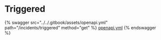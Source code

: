 # Triggered

{% swagger src="../../.gitbook/assets/openapi.yml" path="/incidents/triggered" method="get" %}
[openapi.yml](../../.gitbook/assets/openapi.yml)
{% endswagger %}
